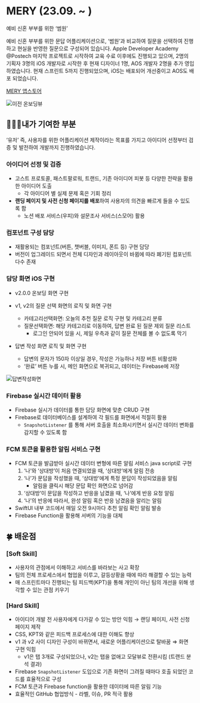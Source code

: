 # MERY (23.09. ~ )

예비 신혼 부부를 위한 ‘썸원’

예비 신혼 부부를 위한 문답 어플리케이션으로, ‘썸원’과 비교하여 질문을 선택하여 진행하고 현실을 반영한 질문으로 구성되어 있습니다. 
Apple Developer Academy @Postech 마지막 프로젝트로 시작하여 교육 수료 이후에도 진행되고 있으며, 
2명의 기획자 3명의 iOS 개발자로 시작한 후 현재 디자이너 1명, AOS 개발자 2명을 추가 영입하였습니다. 
현재 스프린트 5까지 진행되었으며, iOS는 배포되어 개선중이고 AOS도 배포 되었습니다.

[MERY 앱스토어](https://apps.apple.com/kr/app/%EB%A9%94%EB%A6%AC-mery/id6470876703)

![이전 온보딩뷰](https://github.com/user-attachments/assets/60a6e9f1-4479-4178-9891-6597783e6c2e)


## 👩🏻‍💻내가 기여한 부분

‘유저’ 즉, 사용자를 위한 어플리케이션 제작이라는 목표를 가지고 
아이디어 선정부터 검증 및 발전하여 개발까지 진행하였습니다. 

### 아이디어 선정 및 검증

- 고스트 프로토콜, 패스트팔로워, 트랜드, 기존 아이디어 피봇 등 다양한 전략을 활용한 아이디어 도출
    - 각 아이디어 별 실제 문제 혹은 기회 정리
- **랜딩 페이지 및 사전 신청 페이지를 배포**하여 사용자의 의견을 빠르게 들을 수 있도록 함
    - 노션 배포 서비스(우피)와 설문조사 서비스(스모어) 활용

### 컴포넌트 구성 담당

- 재활용되는 컴포넌트(버튼, 챗버블, 이미지, 폰트 등) 구현 담당
- 버전이 업그레이드 되면서 전체 디자인과 레이아웃이 바뀜에 따라 폐기된 컴포넌트 다수 존재


### 담당 화면 iOS 구현

- v2.0.0 온보딩 화면 구현
- v1, v2의 질문 선택 화면의 로직 및 화면 구현
    - 카테고리선택화면: 오늘의 추천 질문 로직 구현 및 카테고리 분류
    - 질문선택화면: 해당 카테고리로 이동하여, 답변 완료 된 질문 제외 질문 리스트
        - 로그인 안되어 있을 시, 제일 우측과 같이 질문 전체를 볼 수 없도록 막기
     
- 답변 작성 화면 로직 및 화면 구현
    - 답변의 문자가 150자 이상일 경우, 작성은 가능하나 저장 버튼 비활성화
    - ‘완료’ 버튼 누를 시, 메인 화면으로 복귀되고, 데이터는 Firebase에 저장
 
![답변작성화면](https://github.com/user-attachments/assets/57b826c6-7312-4f0b-8730-3f8c5fb94d8b)


### Firebase 실시간 데이터 활용

- Firebase 실시가 데이터를 통한 담당 화면에 맞춘 CRUD 구현
- Firebase로 데이터베이스를 설계하여 각 필드를 화면에서 적절히 활용
    - `SnapshotListener` 를 통해 서버 호출을 최소화시키면서 실시간 데이터 변화를 감지할 수 있도록 함

### FCM 토큰을 활용한 알림 서비스 구현

- FCM 토큰을 발급받아 실시간 데이터 변형에 따른 알림 서비스 java script로 구현
    1. ‘나’와 ‘상대방’이 처음 연결되었을 때, ‘상대방’에게 알림 전송
    2. ‘나’가 문답을 작성했을 때, ‘상대방’에게 특정 문답이 작성되었음을 알림
        - 알림을 클릭시 해당 문답 확인 화면으로 넘어감
    3. ‘상대방’이 문답을 작성하고 반응을 남겼을 때, ‘나’에게 반응 요청 알림
    4. ‘나’의 반응에 따라서, 완성 알림 혹은 반응 남겼음을 알리는 알림
- SwiftUI 내부 코드에서 매일 오전 9시마다 추천 알림 확인 알림 발송
- Firebase Function을 활용해 서버의 기능을 대체

## 🍀 배운점

### [Soft Skill]

- 사용자의 관점에서 이해하고 서비스를 바라보는 사고 확장
- 팀의 전체 프로세스에서 협업을 이루고, 갈등상황을 때에 따라 해결할 수 있는 능력
- 매 스프린트마다 진행되는 팀 피드백(KPT)을 통해 개인이 아닌 팀의 개선을 위해 생각할 수 있는 관점 키우기

### [Hard Skill]

- 아이디어 개발 전 사용자에게 다가갈 수 있는 방안 익힘 → 랜딩 페이지, 사전 신청 페이지 제작
- CSS, KPT와 같은 피드백 프로세스에 대한 이해도 향상
- v1 과 v2 사이 디자인 구성이 바뀌면서, 새로운 어플리케이션으로 탈바꿈 ⇒ 화면 구현 익힘
    - v1은 탭 3개로 구성되었으나, v2는 탭을 없애고 모달뷰로 전환시킴 (트랜드 분석 결과)
- Firebase `SnapshotListener` 도입으로 기존 화면이 그려질 때마다 호출 되었던 코드를 효율적으로 구성
- FCM 토큰과 Firebase function을 활용한 데이터에 따른 알림 기능
- 효율적인 GitHub 협업방식 - 라벨, 이슈, PR 적극 활용

